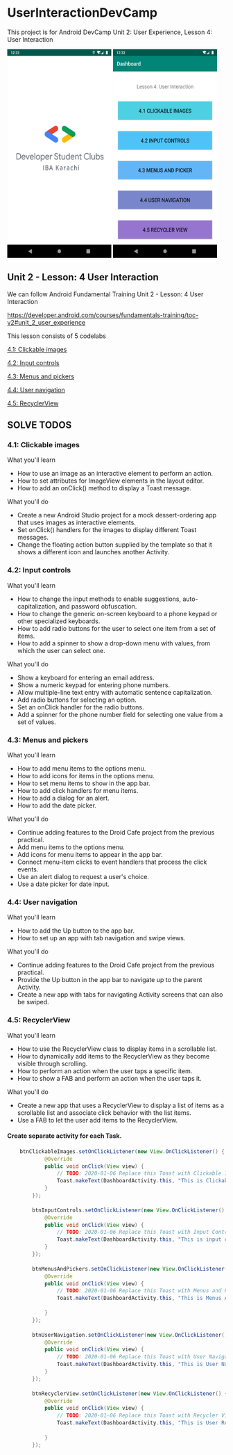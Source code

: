 # UserInteractionDevCamp
This project is for Android DevCamp Unit 2: User Experience, Lesson 4: User Interaction

<img src='images/sc2.png' height=480 width=240 />           <img src='images/sc1.png' height=480 width=240 />



## Unit 2 - Lesson: 4 User Interaction
We can follow Android Fundamental Training Unit 2 - Lesson: 4 User Interaction


https://developer.android.com/courses/fundamentals-training/toc-v2#unit_2_user_experience
 

This lesson consists of 5 codelabs

[4.1: Clickable images](https://codelabs.developers.google.com/codelabs/android-training-clickable-images/index.html?index=..%2F..%2Fandroid-training#0)

[4.2: Input controls](https://codelabs.developers.google.com/codelabs/android-training-input-controls/index.html?index=..%2F..%2Fandroid-training#0)

[4.3: Menus and pickers](https://codelabs.developers.google.com/codelabs/android-training-menus-and-pickers/index.html?index=..%2F..%2Fandroid-training#0)

[4.4: User navigation](https://codelabs.developers.google.com/codelabs/android-training-provide-user-navigation/index.html?index=..%2F..%2Fandroid-training#0)

[4.5: RecyclerView](https://codelabs.developers.google.com/codelabs/android-training-create-recycler-view/index.html?index=..%2F..%2Fandroid-training#0)



## SOLVE TODOS



### 4.1: Clickable images

What you'll learn
- How to use an image as an interactive element to perform an action.
- How to set attributes for ImageView elements in the layout editor.
- How to add an onClick() method to display a Toast message.

What you'll do
- Create a new Android Studio project for a mock dessert-ordering app that uses images as interactive elements.
- Set onClick() handlers for the images to display different Toast messages.
- Change the floating action button supplied by the template so that it shows a different icon and launches another Activity.



### 4.2: Input controls

What you'll learn
- How to change the input methods to enable suggestions, auto-capitalization, and password obfuscation.
- How to change the generic on-screen keyboard to a phone keypad or other specialized keyboards.
- How to add radio buttons for the user to select one item from a set of items.
- How to add a spinner to show a drop-down menu with values, from which the user can select one.
    
What you'll do
- Show a keyboard for entering an email address.
- Show a numeric keypad for entering phone numbers.
- Allow multiple-line text entry with automatic sentence capitalization.
- Add radio buttons for selecting an option.
- Set an onClick handler for the radio buttons.
- Add a spinner for the phone number field for selecting one value from a set of values.



### 4.3: Menus and pickers

What you'll learn
- How to add menu items to the options menu.
- How to add icons for items in the options menu.
- How to set menu items to show in the app bar.
- How to add click handlers for menu items.
- How to add a dialog for an alert.
- How to add the date picker.

What you'll do
- Continue adding features to the Droid Cafe project from the previous practical.
- Add menu items to the options menu.
- Add icons for menu items to appear in the app bar.
- Connect menu-item clicks to event handlers that process the click events.
- Use an alert dialog to request a user's choice.
- Use a date picker for date input.



### 4.4: User navigation

What you'll learn
- How to add the Up button to the app bar.
- How to set up an app with tab navigation and swipe views.

What you'll do
- Continue adding features to the Droid Cafe project from the previous practical.
- Provide the Up button in the app bar to navigate up to the parent Activity.
- Create a new app with tabs for navigating Activity screens that can also be swiped.



### 4.5: RecyclerView

What you'll learn
- How to use the RecyclerView class to display items in a scrollable list.
- How to dynamically add items to the RecyclerView as they become visible through scrolling.
- How to perform an action when the user taps a specific item.
- How to show a FAB and perform an action when the user taps it.

What you'll do
- Create a new app that uses a RecyclerView to display a list of items as a scrollable list and associate click behavior with the list items.
- Use a FAB to let the user add items to the RecyclerView.



#### Create separate activity for each Task.

```java
    btnClickableImages.setOnClickListener(new View.OnClickListener() {
            @Override
            public void onClick(View view) {
                // TODO: 2020-01-06 Replace this Toast with Clickable Images lesson
                Toast.makeText(DashboardActivity.this, "This is Clickable images", Toast.LENGTH_SHORT).show();
            }
        });

        btnInputControls.setOnClickListener(new View.OnClickListener() {
            @Override
            public void onClick(View view) {
                // TODO: 2020-01-06 Replace this Toast with Input Control lesson
                Toast.makeText(DashboardActivity.this, "This is input controls", Toast.LENGTH_SHORT).show();
            }
        });

        btnMenusAndPickers.setOnClickListener(new View.OnClickListener() {
            @Override
            public void onClick(View view) {
                // TODO: 2020-01-06 Replace this Toast with Menus and Pickers lesson
                Toast.makeText(DashboardActivity.this, "This is Menus And Pickers", Toast.LENGTH_SHORT).show();

            }
        });

        btnUserNavigation.setOnClickListener(new View.OnClickListener() {
            @Override
            public void onClick(View view) {
                // TODO: 2020-01-06 Replace this Toast with User Navigation lesson
                Toast.makeText(DashboardActivity.this, "This is User Navigation", Toast.LENGTH_SHORT).show();
            }
        });

        btnRecyclerView.setOnClickListener(new View.OnClickListener() {
            @Override
            public void onClick(View view) {
                // TODO: 2020-01-06 Replace this Toast with Recycler View lesson
                Toast.makeText(DashboardActivity.this, "This is User Recycler View", Toast.LENGTH_SHORT).show();
                
            }
        });
```

